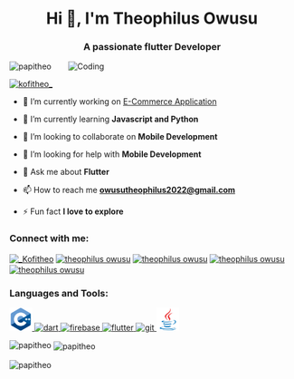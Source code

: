<h1 align="center">Hi 👋, I'm Theophilus Owusu</h1>
<h3 align="center">A passionate flutter Developer</h3>

<img align="right" alt="Coding" width="400" src="https://i.pinimg.com/originals/ef/2d/b0/ef2db0885d94fd149a4b7914923bb2a3.gif">

<p align="left"> <img src="https://komarev.com/ghpvc/?username=papitheo&label=Profile%20views&color=0e75b6&style=flat" alt="papitheo" /> </p>

<p align="left"> <a href="https://twitter.com/kofitheo_" target="blank"><img src="https://img.shields.io/twitter/follow/kofitheo_?logo=twitter&style=for-the-badge" alt="kofitheo_" /></a> </p>

- 🔭 I’m currently working on [E-Commerce Application](https://github.com/papitheo/my_edwom_project)

- 🌱 I’m currently learning **Javascript and Python**

- 👯 I’m looking to collaborate on **Mobile Development**

- 🤝 I’m looking for help with **Mobile Development**

- 💬 Ask me about **Flutter**

- 📫 How to reach me **owusutheophilus2022@gmail.com**

- ⚡ Fun fact **I love to explore**

<h3 align="left">Connect with me:</h3>
<p align="left">
<a href="https://twitter.com/kofitheo_" target="blank"><img align="center" src="https://raw.githubusercontent.com/rahuldkjain/github-profile-readme-generator/master/src/images/icons/Social/twitter.svg" alt="_Kofitheo" height="30" width="40" /></a>
<a href="https://linkedin.com/in/theophilus owusu" target="blank"><img align="center" src="https://raw.githubusercontent.com/rahuldkjain/github-profile-readme-generator/master/src/images/icons/Social/linked-in-alt.svg" alt="theophilus owusu" height="30" width="40" /></a>
<a href="https://fb.com/theophilus owusu" target="blank"><img align="center" src="https://raw.githubusercontent.com/rahuldkjain/github-profile-readme-generator/master/src/images/icons/Social/facebook.svg" alt="theophilus owusu" height="30" width="40" /></a>
<a href="https://instagram.com/theophilus owusu" target="blank"><img align="center" src="https://raw.githubusercontent.com/rahuldkjain/github-profile-readme-generator/master/src/images/icons/Social/instagram.svg" alt="theophilus owusu" height="30" width="40" /></a>
<a href="https://www.leetcode.com/theophilus owusu" target="blank"><img align="center" src="https://raw.githubusercontent.com/rahuldkjain/github-profile-readme-generator/master/src/images/icons/Social/leet-code.svg" alt="theophilus owusu" height="30" width="40" /></a>
</p>

<h3 align="left">Languages and Tools:</h3>
<p align="left"> <a href="https://www.w3schools.com/cpp/" target="_blank" rel="noreferrer"> <img src="https://raw.githubusercontent.com/devicons/devicon/master/icons/cplusplus/cplusplus-original.svg" alt="cplusplus" width="40" height="40"/> </a> <a href="https://dart.dev" target="_blank" rel="noreferrer"> <img src="https://www.vectorlogo.zone/logos/dartlang/dartlang-icon.svg" alt="dart" width="40" height="40"/> </a> <a href="https://firebase.google.com/" target="_blank" rel="noreferrer"> <img src="https://www.vectorlogo.zone/logos/firebase/firebase-icon.svg" alt="firebase" width="40" height="40"/> </a> <a href="https://flutter.dev" target="_blank" rel="noreferrer"> <img src="https://www.vectorlogo.zone/logos/flutterio/flutterio-icon.svg" alt="flutter" width="40" height="40"/> </a> <a href="https://git-scm.com/" target="_blank" rel="noreferrer"> <img src="https://www.vectorlogo.zone/logos/git-scm/git-scm-icon.svg" alt="git" width="40" height="40"/> </a> <a href="https://www.java.com" target="_blank" rel="noreferrer"> <img src="https://raw.githubusercontent.com/devicons/devicon/master/icons/java/java-original.svg" alt="java" width="40" height="40"/> </a> </p>

<p><img align="left" src="https://github-readme-stats.vercel.app/api/top-langs?username=papitheo&show_icons=true&locale=en&layout=compact" alt="papitheo" /></p>

<p>&nbsp;<img align="center" src="https://github-readme-stats.vercel.app/api?username=papitheo&show_icons=true&locale=en" alt="papitheo" /></p>

<p><img align="center" src="https://github-readme-streak-stats.herokuapp.com/?user=papitheo&" alt="papitheo" /></p>
